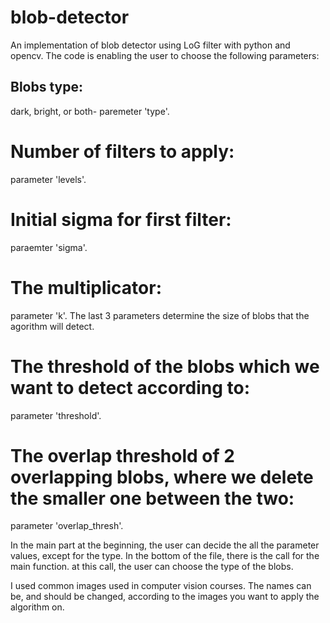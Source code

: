 # blob-detector
An implementation of blob detector using LoG filter with python and opencv.
The code is enabling the user to choose the following parameters:

## Blobs type: 
dark, bright, or both- paremeter 'type'.

# Number of filters to apply:
parameter 'levels'.
# Initial sigma for first filter:
paraemter 'sigma'.
# The multiplicator:
parameter 'k'.
The last 3 parameters determine the size of blobs that the agorithm will detect.

# The threshold of the blobs which we want to detect according to:
parameter 'threshold'.

# The overlap threshold of 2 overlapping blobs, where we delete the smaller one between the two:
parameter 'overlap_thresh'.

In the main part at the beginning, the user can decide the all the parameter values, except for the type.
In the bottom of the file, there is the call for the main function. at this call, the user can choose the type of the blobs.

I used common images used in computer vision courses. The names can be, and should be changed, according to the images you
want to apply the algorithm on.
